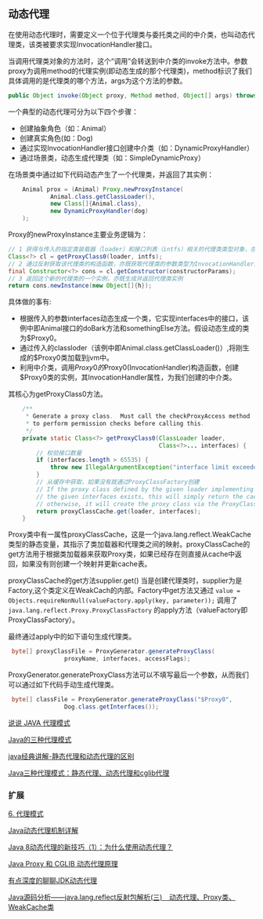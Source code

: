 ## 动态代理
在使用动态代理时，需要定义一个位于代理类与委托类之间的中介类，也叫动态代理类，该类被要求实现InvocationHandler接口。

当调用代理类对象的方法时，这个“调用”会转送到中介类的invoke方法中。参数proxy为调用method的代理实例(即动态生成的那个代理类)，method标识了我们具体调用的是代理类的哪个方法，args为这个方法的参数。

```java
public Object invoke(Object proxy, Method method, Object[] args) throws Throwable
```

一个典型的动态代理可分为以下四个步骤：

- 创建抽象角色（如：Animal）
- 创建真实角色(如：Dog)
- 通过实现InvocationHandler接口创建中介类（如：DynamicProxyHandler）
- 通过场景类，动态生成代理类（如：SimpleDynamicProxy）


在场景类中通过如下代码动态产生了一个代理类，并返回了其实例：
```java
    Animal prox = (Animal) Proxy.newProxyInstance(
            Animal.class.getClassLoader(),
            new Class[]{Animal.class},
            new DynamicProxyHandler(dog)
    );
```

Proxy的newProxyInstance主要业务逻辑为：

```java
// 1 获得与传入的指定类装载器（loader）和接口列表（intfs）相关的代理类类型对象，亦既生成代理类class,并加载到JVM中
Class<?> cl = getProxyClass0(loader, intfs);
// 2 通过反射获取该代理类的构造函数，亦既获取代理类的参数类型为InvocationHandler的构造函数
final Constructor<?> cons = cl.getConstructor(constructorParams);
// 3 返回这个新的代理类的一个实例，亦既生成并返回代理类实例
return cons.newInstance(new Object[]{h});
```

具体做的事有:

- 根据传入的参数interfaces动态生成一个类，它实现interfaces中的接口，该例中即Animal接口的doBark方法和somethingElse方法。假设动态生成的类为$Proxy0。
- 通过传入的classloder（该例中即Animal.class.getClassLoader()）,将刚生成的$Proxy0类加载到jvm中。
- 利用中介类，调用$Proxy0的$Proxy0(InvocationHandler)构造函数，创建$Proxy0类的实例，其InvocationHandler属性，为我们创建的中介类。

其核心为getProxyClass0方法。

```java
    /**
     * Generate a proxy class.  Must call the checkProxyAccess method
     * to perform permission checks before calling this.
     */
    private static Class<?> getProxyClass0(ClassLoader loader,
                                           Class<?>... interfaces) {
        // 校验接口数量
        if (interfaces.length > 65535) {
            throw new IllegalArgumentException("interface limit exceeded");
        }
        // 从缓存中获取，如果没有就通过ProxyClassFactory创建
        // If the proxy class defined by the given loader implementing
        // the given interfaces exists, this will simply return the cached copy;
        // otherwise, it will create the proxy class via the ProxyClassFactory
        return proxyClassCache.get(loader, interfaces);
    }
```
Proxy类中有一属性proxyClassCache，这是一个java.lang.reflect.WeakCache类型的静态变量，其指示了类加载器和代理类之间的映射。proxyClassCache的get方法用于根据类加载器来获取Proxy类，如果已经存在则直接从cache中返回，如果没有则创建一个映射并更新cache表。          

proxyClassCache的get方法supplier.get() 当是创建代理类时，supplier为是Factory,这个类定义在WeakCach的内部。Factory中get方法又通过 ```value = Objects.requireNonNull(valueFactory.apply(key, parameter));``` 调用了 ```java.lang.reflect.Proxy.ProxyClassFactory``` 的apply方法（valueFactory即ProxyClassFactory）。

最终通过apply中的如下语句生成代理类。
```java
 byte[] proxyClassFile = ProxyGenerator.generateProxyClass(
                proxyName, interfaces, accessFlags);
```
 ProxyGenerator.generateProxyClass方法可以不填写最后一个参数，从而我们可以通过如下代码手动生成代理类。
```java
 byte[] classFile = ProxyGenerator.generateProxyClass("$Proxy0",
                Dog.class.getInterfaces());
```

[说说 JAVA 代理模式](http://www.importnew.com/26116.html)

[Java的三种代理模式](https://www.cnblogs.com/cenyu/p/6289209.html)

[java经典讲解-静态代理和动态代理的区别](https://blog.csdn.net/fangqun663775/article/details/78960545)

[Java三种代理模式：静态代理、动态代理和cglib代理](https://segmentfault.com/a/1190000011291179)

### 扩展

[6. 代理模式](https://design-patterns.readthedocs.io/zh_CN/latest/structural_patterns/proxy.html)

[Java动态代理机制详解](https://blog.csdn.net/w05980598/article/details/79491627)

[Java 8动态代理的新技巧（1）：为什么使用动态代理？](http://www.importnew.com/16670.html)

[Java Proxy 和 CGLIB 动态代理原理](http://www.importnew.com/27772.html)

[有点深度的聊聊JDK动态代理](https://juejin.im/post/5c637cc4f265da2dd773c3d6)

[Java源码分析——java.lang.reflect反射包解析(三)　动态代理、Proxy类、WeakCache类](https://blog.csdn.net/hackersuye/article/details/83545871)
